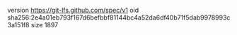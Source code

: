 version https://git-lfs.github.com/spec/v1
oid sha256:2e4a01eb793f167d6befbbf81144bc4a52da6df40b71f5dab9978993c3a151f8
size 1897
